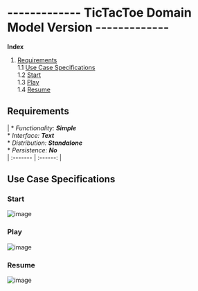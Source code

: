 # ------------- TicTacToe Domain Model Version -------------

**Index**
1. [Requirements](#Requirements)  
    1.1 [Use Case Specifications](#Use-Case-Specifications)   
    1.2 [Start](#Start)  
    1.3 [Play](#Play)  
    1.4 [Resume](#Resume)  

## Requirements

| * _Functionality: **Simple**_<br/>  * _Interface: **Text**_<br/>  * _Distribution: **Standalone**_<br/>  * _Persistence: **No**_<br/> 
| :------- | :------: |  

## Use Case Specifications

### Start

![image](https://user-images.githubusercontent.com/46433173/231312799-5dee3926-7612-4f61-b957-57a019e9585f.png)

### Play

![image](https://user-images.githubusercontent.com/46433173/231312673-13c4b232-8897-4ef4-8006-8d63e18dafce.png)

### Resume

![image](https://user-images.githubusercontent.com/46433173/231312639-f6e3b045-4a4c-47d9-a74a-bb8b0945c294.png)
